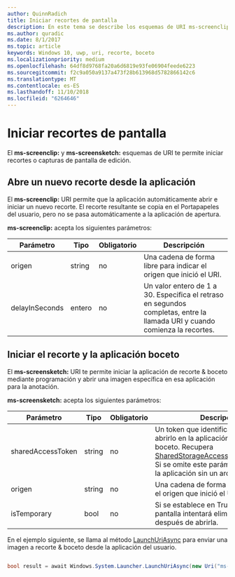 ```yaml
---
author: QuinnRadich
title: Iniciar recortes de pantalla
description: En este tema se describe los esquemas de URI ms-screenclip y ms-screensketch. La aplicación puede usar estos esquemas de URI para iniciar la aplicación de recorte & boceto o abrir un recorte nuevo.
ms.author: quradic
ms.date: 8/1/2017
ms.topic: article
keywords: Windows 10, uwp, uri, recorte, boceto
ms.localizationpriority: medium
ms.openlocfilehash: 64df8d9768fa20a6d6819e93fe06904feede6223
ms.sourcegitcommit: f2c9a050a9137a473f28b613968d5782866142c6
ms.translationtype: MT
ms.contentlocale: es-ES
ms.lasthandoff: 11/10/2018
ms.locfileid: "6264646"
---
```

# <a name="launch-screen-snipping"></a>Iniciar recortes de pantalla

El **ms-screenclip:** y **ms-screensketch:** esquemas de URI te permite iniciar recortes o capturas de pantalla de edición.

## <a name="open-a-new-snip-from-your-app"></a>Abre un nuevo recorte desde la aplicación

El **ms-screenclip:** URI permite que la aplicación automáticamente abrir e iniciar un nuevo recorte. El recorte resultante se copia en el Portapapeles del usuario, pero no se pasa automáticamente a la aplicación de apertura.

**ms-screenclip:** acepta los siguientes parámetros:

| Parámetro | Tipo | Obligatorio | Descripción |
| --- | --- | --- | --- |
| origen | string | no | Una cadena de forma libre para indicar el origen que inició el URI. |
| delayInSeconds | entero | no | Un valor entero de 1 a 30. Especifica el retraso en segundos completas, entre la llamada URI y cuando comienza la recortes. |

## <a name="launching-the-snip--sketch-app"></a>Iniciar el recorte y la aplicación boceto

El **ms-screensketch:** URI te permite iniciar la aplicación de recorte & boceto mediante programación y abrir una imagen específica en esa aplicación para la anotación.

**ms-screensketch:** acepta los siguientes parámetros:

| Parámetro | Tipo | Obligatorio | Descripción |
| --- | --- | --- | --- |
| sharedAccessToken | string | no | Un token que identifica el archivo para abrirlo en la aplicación de recorte & boceto. Recupera [SharedStorageAccessManager.AddFile](https://docs.microsoft.com/uwp/api/windows.applicationmodel.datatransfer.sharedstorageaccessmanager.addfile). Si se omite este parámetro, se iniciará la aplicación sin un archivo abierto. |
| origen | string | no | Una cadena de forma libre para indicar el origen que inició el URI. |
| isTemporary | bool | no | Si se establece en True, bocetos de pantalla intentará eliminar el archivo después de abrirla. |

En el ejemplo siguiente, se llama al método [LaunchUriAsync](https://docs.microsoft.com/uwp/api/Windows.System.Launcher#Windows_System_Launcher_LaunchUriAsync_Windows_Foundation_Uri_) para enviar una imagen a recorte & boceto desde la aplicación del usuario.

```csharp

bool result = await Windows.System.Launcher.LaunchUriAsync(new Uri("ms-screensketch:edit?source=MyApp&isTemporary=false&sharedAccessToken=2C37ADDA-B054-40B5-8B38-11CED1E1A2D"));

```